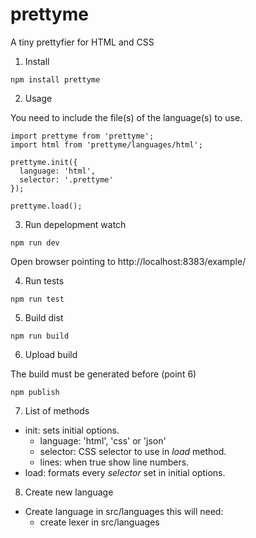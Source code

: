 # prettyme
A tiny prettyfier for HTML and CSS

1. Install 

```
npm install prettyme
```

2. Usage

You need to include the file(s) of the language(s) to use.

```
import prettyme from 'prettyme';
import html from 'prettyme/languages/html';

prettyme.init({
  language: 'html',
  selector: '.prettyme'
});

prettyme.load();
```

3. Run depelopment watch

```
npm run dev
```

Open browser pointing to http://localhost:8383/example/

4. Run tests

```
npm run test
```

5. Build dist

```
npm run build
```

6. Upload build

The build must be generated before (point 6)

```
npm publish
```

7. List of methods

* init: sets initial options.
   * language: 'html', 'css' or 'json'
   * selector: CSS selector to use in *load* method.
   * lines: when true show line numbers.
* load: formats every *selector* set in initial options.

8. Create new language

* Create language in src/languages this will need:
   * create lexer in src/languages